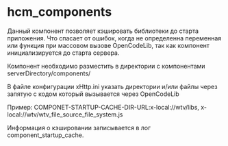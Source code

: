 # hcm_components
Данный компонент позволяет кэшировать библиотеки до старта приложения.
Что спасает от ошибок, когда не определенна переменная или функция при массовом вызове OpenCodeLib, так 
как компонент инициализируется до старта сервера.

Компонент необходимо разместить в директории с компонентами serverDirectory/components/

В файле конфигурации xHttp.ini указать директории и/или файлы через запятую с кодом который вызывается через OpenCodeLib 

Пример:
COMPONET-STARTUP-CACHE-DIR-URL:x-local://wtv/libs, x-local://wtv/wtv_file_source_file_system.js


Информация о кэшировании записывается в лог component_startup_cache.
